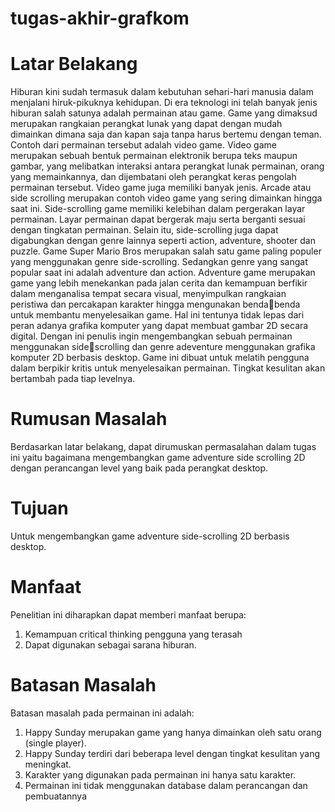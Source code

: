 # tugas-akhir-grafkom

# Latar Belakang
Hiburan kini sudah termasuk dalam kebutuhan sehari-hari manusia dalam menjalani 
hiruk-pikuknya kehidupan. Di era teknologi ini telah banyak jenis hiburan salah satunya 
adalah permainan atau game. Game yang dimaksud merupakan rangkaian perangkat lunak 
yang dapat dengan mudah dimainkan dimana saja dan kapan saja tanpa harus bertemu 
dengan teman. Contoh dari permainan tersebut adalah video game. Video game merupakan
sebuah bentuk permainan elektronik berupa teks maupun gambar, yang melibatkan interaksi 
antara perangkat lunak permainan, orang yang memainkannya, dan dijembatani oleh 
perangkat keras pengolah permainan tersebut. Video game juga memiliki banyak jenis. 
Arcade atau side scrolling merupakan contoh video game yang sering dimainkan hingga saat 
ini.
Side-scrolling game memiliki kelebihan dalam pergerakan layar permainan. Layar 
permainan dapat bergerak maju serta berganti sesuai dengan tingkatan permainan. Selain itu, 
side-scrolling juga dapat digabungkan dengan genre lainnya seperti action, adventure, 
shooter dan puzzle. Game Super Mario Bros merupakan salah satu game paling populer 
yang menggunakan genre side-scrolling. Sedangkan genre yang sangat popular saat ini 
adalah adventure dan action. Adventure game merupakan game yang lebih menekankan 
pada jalan cerita dan kemampuan berfikir dalam menganalisa tempat secara visual, 
menyimpulkan rangkaian peristiwa dan percakapan karakter hingga mengunakan bendabenda untuk membantu menyelesaikan game. Hal ini tentunya tidak lepas dari peran adanya 
grafika komputer yang dapat membuat gambar 2D secara digital.
Dengan ini penulis ingin mengembangkan sebuah permainan menggunakan sidescrolling dan genre adeventure menggunakan grafika komputer 2D berbasis desktop. Game 
ini dibuat untuk melatih pengguna dalam berpikir kritis untuk menyelesaikan permainan. 
Tingkat kesulitan akan bertambah pada tiap levelnya.

# Rumusan Masalah
Berdasarkan latar belakang, dapat dirumuskan permasalahan dalam tugas ini yaitu 
bagaimana mengembangkan game adventure side scrolling 2D dengan perancangan level
yang baik pada perangkat desktop.

# Tujuan
 Untuk mengembangkan game adventure side-scrolling 2D berbasis desktop.
 
# Manfaat
Penelitian ini diharapkan dapat memberi manfaat berupa:
  1. Kemampuan critical thinking pengguna yang terasah
  2. Dapat digunakan sebagai sarana hiburan.
  
# Batasan Masalah
Batasan masalah pada permainan ini adalah:
1. Happy Sunday merupakan game yang hanya dimainkan oleh satu orang 
(single player).
2. Happy Sunday terdiri dari beberapa level dengan tingkat kesulitan yang 
meningkat.
3. Karakter yang digunakan pada permainan ini hanya satu karakter.
4. Permainan ini tidak menggunakan database dalam perancangan dan 
pembuatannya
